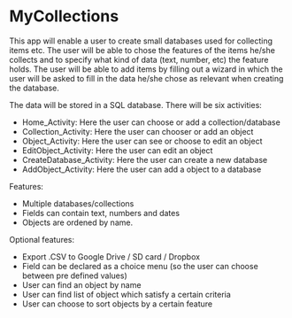 MyCollections
=============

This app will enable a user to create small databases used
for collecting items etc. The user will be able to chose the features
of the items he/she collects and to specify what kind of data 
(text, number, etc) the feature holds. The user will be able to add items by
filling out a wizard in which the user will be asked to fill in the data
he/she chose as relevant when creating the database.


The data will be stored in a SQL database. 
There will be six activities:
  - Home_Activity:	Here the user can choose or add a collection/database
  - Collection_Activity: 		Here the user can chooser or add an object
  - Object_Activity:		Here the user can see or choose to edit an object
  - EditObject_Activity:		Here the user can edit an object
  - CreateDatabase_Activity:	Here the user can create a new database
  - AddObject_Activity:		Here the user can add a object to a database


Features:
  - Multiple databases/collections
  - Fields can contain text, numbers and dates
  - Objects are ordened by name.


Optional features:
  - Export .CSV to Google Drive / SD card / Dropbox
  - Field can be declared as a choice menu (so the user can choose between pre defined values)
  - User can find an object by name
  - User can find list of object which satisfy a certain criteria
  - User can choose to sort objects by a certain feature
